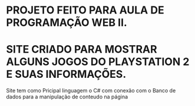 # PROJETO FEITO PARA AULA DE PROGRAMAÇÃO WEB II.

# SITE CRIADO PARA MOSTRAR ALGUNS JOGOS DO PLAYSTATION 2 E SUAS INFORMAÇÕES.

Site tem como Pricipal linguagem o C# com conexão com o Banco de dados para a manipulação de conteudo na página 
